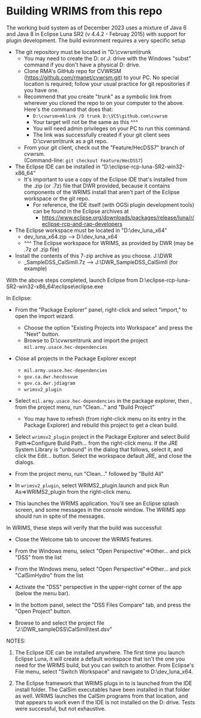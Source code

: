 # Building WRIMS from this repo
The working buid system as of December 2023 uses a mixture of Java 6 and Java 8 in Eclipse Luna SR2 (v 4.4.2 - Februay 2015) 
with support for plugin development. The build evironment requires a very specific setup


- The git repository must be located in "D:\cvwrsm\trunk
  - You may need to create the D: or J: drive with the Windows "subst" command if you don't have a
physical D: drive.
  - Clone RMA's GitHub repo for CVWRSM (https://github.com/rmanet/cvwrsm.git) to your PC. No special location is required; follow your usual practice for git repositories if you have one.
  - Recommend that you create "trunk" as a symbolic link from wherever you cloned the repo to on your computer to the above. Here's the command that does that:
    - `D:\cvwrsm>mklink /D trunk D:\VCS\github.com\cvwrsm`
    - Your target will not be the same as this ^^^
    - You will need admin privileges on your PC to run this command.
    - The link was successfully created if your git client sees D:\cvwrsm\trunk as a git repo.
  - From your git client, check out the "Feature/HecDSS7" branch of cvwrsm.<br>(Command-line: `git checkout Feature/HecDSS7`)
- The Eclipse IDE can be installed in "D:\eclipse-rcp-luna-SR2-win32-x86_64"
  - It's important to use a copy of the Eclipse IDE that's installed from the .zip (or .7z) file that DWR provided, because it contains components of the WRIMS install that aren't part of the Eclipse workspace or the git repo.
    - For reference, the IDE itself (with OGSi plugin development tools) can be found in the Eclipse archives at
      - https://www.eclipse.org/downloads/packages/release/luna/r/eclipse-rcp-and-rap-developers
- The Eclipse workspace must be located in "D:\dev_luna_x64"
  - dev_luna_x64.zip --> D:\dev_luna_x64<br>
  -  ^^^ The Eclipse workspace for WRIMS, as provided by DWR (may be .7z of .zip file)
- Install the contents of this 7-zip archive as you choose. J:\DWR
  - _SampleDSS_CalSimII.7z  --> J:\DWR\_SampleDSS_CalSimII (for example)

With the above steps completed, launch Eclipse from D:\eclipse-rcp-luna-SR2-win32-x86_64\eclipse\eclipse.exe

In Eclipse:
- From the "Package Explorer" panel, right-click and select "import," to open the import wizard.
  - Choose the option "Existing Projects into Workspace" and press the "Next" button.
  - Browse to D:\cvwrsm\trunk and import the project `mil.army.usace.hec-dependencies`

- Close all projects in the Package Explorer except
	- `mil.army.usace.hec-dependencies`
	- `gov.ca.dwr.hecdssvue`
	- `gov.ca.dwr.jdiagram`
	- `wrimsv2_plugin`

- Select `mil.army.usace.hec-dependencies` in the package explorer, then , from the project menu, run "Clean..." and "Build Project"
  - You may have to refresh (from right-click menu on its entry in the Package Explorer) and rebuild this project to get a clean build.

- Select `wrimsv2_plugin` project in the Package Explorer and select Build Path=>Configure Build Path... from the right-click menu. If the JRE System Library is "unbound" in the dialog that follows, select it, and click the Edit... button. Select the workspace default JRE, and close the dialogs.

- From the project menu, run "Clean..." followed by "Build All"

- In `wrimsv2_plugin`, select WRIMS2_plugin.launch and pick Run As=>WRIMS2_plugin from the right-click menu. 
- This launches the WRIMS application. You'll see an Eclipse splash screen, and some messages in the console window. The WRIMS app should run in spite of the messages.

In WRIMS, these steps will verify that the build was successful:

- Close the Welcome tab to uncover the WRIMS features.

- From the Windows menu, select "Open Perspective"=>Other... and pick "DSS" from the list
- From the Windows menu, select "Open Perspective"=>Other... and pick "CalSimHydro" from the list

- Activate the "DSS" perspective in the upper-right corner of the app (below the menu bar).

- In the bottom panel, select the "DSS Files Compare" tab, and press the "Open Project" button.
- Browse to and select the project file "J:\DWR\_sampleDSS\CalSimII\test.dsv"

NOTES:

1. The Eclipse IDE can be installed anywhere. The first time you launch Eclipse Luna, it will 
create a default workspace that isn't the one you need for the WRIMS build, but you can switch to another. From Eclipse's File menu, select "Switch Workspace" and navigate to D:\dev_luna_x64.

2. The Eclipse framework that WRIMS plugs in to is launched from the IDE install folder. 
The CalSim executables have been installed in that folder as well. WRIMS launches the CalSim 
programs from that location, and that appears to work even if the IDE is not installed on the D: 
drive. Tests were successful, but not exhaustive.
